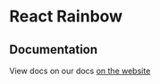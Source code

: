# React Rainbow

## Documentation

View docs on our docs [on the website](https://rainbow.twtstudio.com/react)